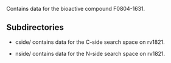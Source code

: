 Contains data for the bioactive compound F0804-1631.

## Subdirectories

- cside/ contains data for the C-side search space on rv1821.

- nside/ contains data for the N-side search space on rv1821.


